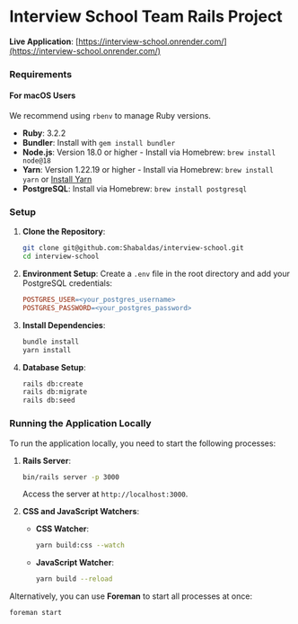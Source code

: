 # Interview School Team Rails Project

**Live Application**: [https://interview-school.onrender.com/](https://interview-school.onrender.com/)


### Requirements

#### For macOS Users
We recommend using `rbenv` to manage Ruby versions.

- **Ruby**: 3.2.2
- **Bundler**: Install with `gem install bundler`
- **Node.js**: Version 18.0 or higher - Install via Homebrew: `brew install node@18`
- **Yarn**: Version 1.22.19 or higher - Install via Homebrew: `brew install yarn` or [Install Yarn](https://yarnpkg.com/en/docs/install)
- **PostgreSQL**: Install via Homebrew: `brew install postgresql`

### Setup

1. **Clone the Repository**:
    ```bash
    git clone git@github.com:Shabaldas/interview-school.git
    cd interview-school
    ```

2. **Environment Setup**:
    Create a `.env` file in the root directory and add your PostgreSQL credentials:

    ```makefile
    POSTGRES_USER=<your_postgres_username>
    POSTGRES_PASSWORD=<your_postgres_password>
    ```

3. **Install Dependencies**:
    ```bash
    bundle install
    yarn install
    ```

4. **Database Setup**:
    ```bash
    rails db:create
    rails db:migrate
    rails db:seed
    ```

### Running the Application Locally

To run the application locally, you need to start the following processes:

1. **Rails Server**:
    ```bash
    bin/rails server -p 3000
    ```
    Access the server at `http://localhost:3000`.

2. **CSS and JavaScript Watchers**:
    - **CSS Watcher**:
        ```bash
        yarn build:css --watch
        ```
    - **JavaScript Watcher**:
        ```bash
        yarn build --reload
        ```

Alternatively, you can use **Foreman** to start all processes at once:
```bash
foreman start
